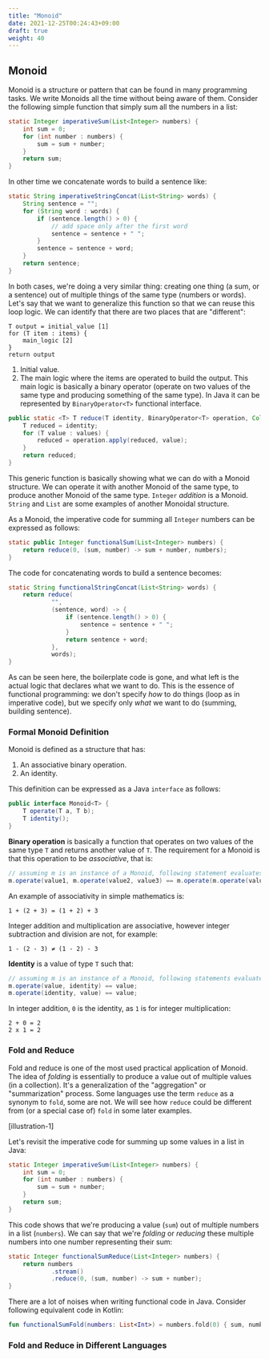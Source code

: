 ```yaml
---
title: "Monoid"
date: 2021-12-25T00:24:43+09:00
draft: true
weight: 40
---
```


## Monoid

Monoid is a structure or pattern that can be found in many programming tasks. We write Monoids all the time without being aware of them. Consider the following simple function that simply sum all the numbers in a list:

```java
static Integer imperativeSum(List<Integer> numbers) {
    int sum = 0;
    for (int number : numbers) {
        sum = sum + number;
    }
    return sum;
}
```
In other time we concatenate words to build a sentence like:

```java
static String imperativeStringConcat(List<String> words) {
    String sentence = "";
    for (String word : words) {
        if (sentence.length() > 0) {
            // add space only after the first word
            sentence = sentence + " ";
        }
        sentence = sentence + word;
    }
    return sentence;
}
```
In both cases, we're doing a very similar thing: creating one thing (a sum, or a sentence) out of multiple things of the same type (numbers or words). Let's say that we want to generalize this function so that we can reuse this loop logic. We can identify that there are two places that are "different":

```
T output = initial_value [1]
for (T item : items) {
    main_logic [2]
}
return output
```

1. Initial value.
2. The main logic where the items are operated to build the output. This main logic is basically a binary operator (operate on two values of the same type and producing something of the same type). In Java it can be represented by `BinaryOperator<T>` functional interface.

```java
public static <T> T reduce(T identity, BinaryOperator<T> operation, Collection<T> values) {
    T reduced = identity;
    for (T value : values) {
        reduced = operation.apply(reduced, value);
    }
    return reduced;
}
```
This generic function is basically showing what we can do with a Monoid structure. We can operate it with another Monoid of the same type, to produce another Monoid of the same type. `Integer` _addition_ is a Monoid. `String` and `List` are some examples of another Monoidal structure. 

As a Monoid, the imperative code for summing all `Integer` numbers can be expressed as follows:

```java
static public Integer functionalSum(List<Integer> numbers) {
    return reduce(0, (sum, number) -> sum + number, numbers);
}
```
The code for concatenating words to build a sentence becomes:

```java
static String functionalStringConcat(List<String> words) {
    return reduce(
            "",
            (sentence, word) -> {
                if (sentence.length() > 0) {
                    sentence = sentence + " ";
                }
                return sentence + word;
            },
            words);
}
```
As can be seen here, the boilerplate code is gone, and what left is the actual logic that declares what we want to do. This is the essence of functional programming: we don't specify _how_ to do things (loop as in imperative code), but we specify only _what_ we want to do (summing, building sentence). 

### Formal Monoid Definition

Monoid is defined as a structure that has:
1. An associative binary operation.
2. An identity.

This definition can be expressed as a Java `interface` as follows:

```java
public interface Monoid<T> {
    T operate(T a, T b);
    T identity();
}
```

**Binary operation** is basically a function that operates on two values of the same type `T` and returns another value of `T`. The requirement for a Monoid is that this operation to be _associative_, that is:

```java
// assuming m is an instance of a Monoid, following statement evaluates to true
m.operate(value1, m.operate(value2, value3) == m.operate(m.operate(value1, value2), value3);
```

An example of associativity in simple mathematics is:

```
1 + (2 + 3) = (1 + 2) + 3
```

Integer addition and multiplication are associative, however integer subtraction and division are not, for example:

```
1 - (2 - 3) ≠ (1 - 2) - 3
```

**Identity** is a value of type `T` such that:

```java
// assuming m is an instance of a Monoid, following statements evaluates to true
m.operate(value, identity) == value;
m.operate(identity, value) == value;
```

In integer addition, `0` is the identity, as `1` is for integer multiplication:

```
2 + 0 = 2
2 x 1 = 2
```

### Fold and Reduce

Fold and reduce is one of the most used practical application of Monoid. The idea of _folding_ is essentially to produce a value out of multiple values (in a collection). It's a generalization of the "aggregation" or "summarization" process. Some languages use the term `reduce` as a synonym to `fold`, some are not. We will see how `reduce` could be different from (or a special case of) `fold` in some later examples. 

[illustration-1]

Let's revisit the imperative code for summing up some values in a list in Java:

```java
static Integer imperativeSum(List<Integer> numbers) {
    int sum = 0;
    for (int number : numbers) {
        sum = sum + number;
    }
    return sum;
}
```
This code shows that we're producing a value (`sum`) out of multiple numbers in a list (`numbers`). We can say that we're _folding_ or _reducing_ these multiple numbers into one number representing their sum:

```java
static Integer functionalSumReduce(List<Integer> numbers) {
    return numbers
            .stream()
            .reduce(0, (sum, number) -> sum + number);
}
```
There are a lot of noises when writing functional code in Java. Consider following equivalent code in Kotlin:

```kotlin
fun functionalSumFold(numbers: List<Int>) = numbers.fold(0) { sum, number -> sum + number }
```

### Fold and Reduce in Different Languages

